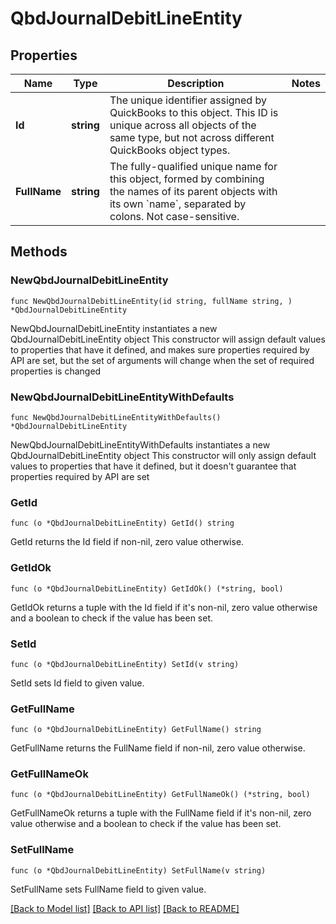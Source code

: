 # QbdJournalDebitLineEntity

## Properties

Name | Type | Description | Notes
------------ | ------------- | ------------- | -------------
**Id** | **string** | The unique identifier assigned by QuickBooks to this object. This ID is unique across all objects of the same type, but not across different QuickBooks object types. | 
**FullName** | **string** | The fully-qualified unique name for this object, formed by combining the names of its parent objects with its own &#x60;name&#x60;, separated by colons. Not case-sensitive. | 

## Methods

### NewQbdJournalDebitLineEntity

`func NewQbdJournalDebitLineEntity(id string, fullName string, ) *QbdJournalDebitLineEntity`

NewQbdJournalDebitLineEntity instantiates a new QbdJournalDebitLineEntity object
This constructor will assign default values to properties that have it defined,
and makes sure properties required by API are set, but the set of arguments
will change when the set of required properties is changed

### NewQbdJournalDebitLineEntityWithDefaults

`func NewQbdJournalDebitLineEntityWithDefaults() *QbdJournalDebitLineEntity`

NewQbdJournalDebitLineEntityWithDefaults instantiates a new QbdJournalDebitLineEntity object
This constructor will only assign default values to properties that have it defined,
but it doesn't guarantee that properties required by API are set

### GetId

`func (o *QbdJournalDebitLineEntity) GetId() string`

GetId returns the Id field if non-nil, zero value otherwise.

### GetIdOk

`func (o *QbdJournalDebitLineEntity) GetIdOk() (*string, bool)`

GetIdOk returns a tuple with the Id field if it's non-nil, zero value otherwise
and a boolean to check if the value has been set.

### SetId

`func (o *QbdJournalDebitLineEntity) SetId(v string)`

SetId sets Id field to given value.


### GetFullName

`func (o *QbdJournalDebitLineEntity) GetFullName() string`

GetFullName returns the FullName field if non-nil, zero value otherwise.

### GetFullNameOk

`func (o *QbdJournalDebitLineEntity) GetFullNameOk() (*string, bool)`

GetFullNameOk returns a tuple with the FullName field if it's non-nil, zero value otherwise
and a boolean to check if the value has been set.

### SetFullName

`func (o *QbdJournalDebitLineEntity) SetFullName(v string)`

SetFullName sets FullName field to given value.



[[Back to Model list]](../README.md#documentation-for-models) [[Back to API list]](../README.md#documentation-for-api-endpoints) [[Back to README]](../README.md)


